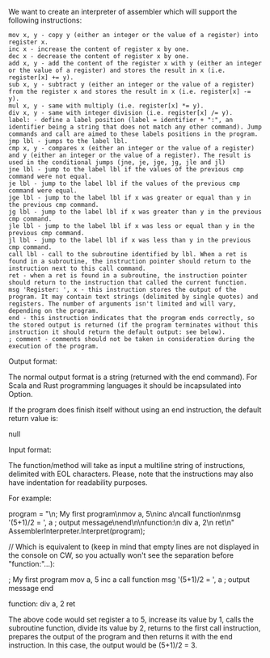 We want to create an interpreter of assembler which will support the following instructions:

    mov x, y - copy y (either an integer or the value of a register) into register x.
    inc x - increase the content of register x by one.
    dec x - decrease the content of register x by one.
    add x, y - add the content of the register x with y (either an integer or the value of a register) and stores the result in x (i.e. register[x] += y).
    sub x, y - subtract y (either an integer or the value of a register) from the register x and stores the result in x (i.e. register[x] -= y).
    mul x, y - same with multiply (i.e. register[x] *= y).
    div x, y - same with integer division (i.e. register[x] /= y).
    label: - define a label position (label = identifier + ":", an identifier being a string that does not match any other command). Jump commands and call are aimed to these labels positions in the program.
    jmp lbl - jumps to the label lbl.
    cmp x, y - compares x (either an integer or the value of a register) and y (either an integer or the value of a register). The result is used in the conditional jumps (jne, je, jge, jg, jle and jl)
    jne lbl - jump to the label lbl if the values of the previous cmp command were not equal.
    je lbl - jump to the label lbl if the values of the previous cmp command were equal.
    jge lbl - jump to the label lbl if x was greater or equal than y in the previous cmp command.
    jg lbl - jump to the label lbl if x was greater than y in the previous cmp command.
    jle lbl - jump to the label lbl if x was less or equal than y in the previous cmp command.
    jl lbl - jump to the label lbl if x was less than y in the previous cmp command.
    call lbl - call to the subroutine identified by lbl. When a ret is found in a subroutine, the instruction pointer should return to the instruction next to this call command.
    ret - when a ret is found in a subroutine, the instruction pointer should return to the instruction that called the current function.
    msg 'Register: ', x - this instruction stores the output of the program. It may contain text strings (delimited by single quotes) and registers. The number of arguments isn't limited and will vary, depending on the program.
    end - this instruction indicates that the program ends correctly, so the stored output is returned (if the program terminates without this instruction it should return the default output: see below).
    ; comment - comments should not be taken in consideration during the execution of the program.


Output format:

The normal output format is a string (returned with the end command). For Scala and Rust programming languages it should be incapsulated into Option.

If the program does finish itself without using an end instruction, the default return value is:

null


Input format:

The function/method will take as input a multiline string of instructions, delimited with EOL characters. Please, note that the instructions may also have indentation for readability purposes.

For example:

program = "\n; My first program\nmov  a, 5\ninc  a\ncall function\nmsg  '(5+1)/2 = ', a    ; output message\nend\n\nfunction:\n    div  a, 2\n    ret\n"
AssemblerInterpreter.Interpret(program);

// Which is equivalent to (keep in mind that empty lines are not displayed in the console on CW, so you actually won't see the separation before "function:"...):

; My first program
mov  a, 5
inc  a
call function
msg  '(5+1)/2 = ', a    ; output message
end

function:
    div  a, 2
    ret

The above code would set register a to 5, increase its value by 1, calls the subroutine function, divide its value by 2, returns to the first call instruction, prepares the output of the program and then returns it with the end instruction. In this case, the output would be (5+1)/2 = 3.
